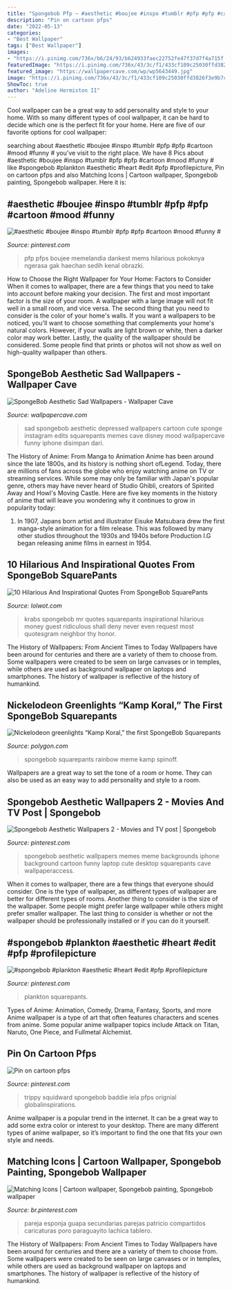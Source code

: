 ```yaml
---
title: "Spongebob Pfp ~ #aesthetic #boujee #inspo #tumblr #pfp #pfp #cartoon #mood #funny #"
description: "Pin on cartoon pfps"
date: "2022-05-13"
categories:
- "Best Wallpaper"
tags: ["Best Wallpaper"]
images:
- "https://i.pinimg.com/736x/b6/24/93/b624933faec22752fe47f37d7f4a715f.jpg"
featuredImage: "https://i.pinimg.com/736x/43/3c/f1/433cf109c25030ffd3826f3e9b7cc0f8.jpg"
featured_image: "https://wallpapercave.com/wp/wp5643449.jpg"
image: "https://i.pinimg.com/736x/43/3c/f1/433cf109c25030ffd3826f3e9b7cc0f8.jpg"
ShowToc: true
author: "Adeline Hermiston II"
---
```



Cool wallpaper can be a great way to add personality and style to your home. With so many different types of cool wallpaper, it can be hard to decide which one is the perfect fit for your home. Here are five of our favorite options for cool wallpaper: 

	

		
searching about #aesthetic #boujee #inspo #tumblr #pfp #pfp #cartoon #mood #funny # you've visit to the right place. We have 8 Pics about #aesthetic #boujee #inspo #tumblr #pfp #pfp #cartoon #mood #funny # like #spongebob #plankton #aesthetic #heart #edit #pfp #profilepicture, Pin on cartoon pfps and also Matching Icons | Cartoon wallpaper, Spongebob painting, Spongebob wallpaper. Here it is:
		
    
## #aesthetic #boujee #inspo #tumblr #pfp #pfp #cartoon #mood #funny #

<img loading=lazy src="https://i.pinimg.com/736x/43/3c/f1/433cf109c25030ffd3826f3e9b7cc0f8.jpg" onerror="this.onerror=null;this.src='https://tse1.mm.bing.net/th?id=OIP.NK2xtEOaN3BmnWSAysvgGgAAAA&amp;pid=15.1';" alt="#aesthetic #boujee #inspo #tumblr #pfp #pfp #cartoon #mood #funny #">

_Source: pinterest.com_

>pfp pfps boujee memelandia dankest mems hilarious pokoknya ngerasa gak haechan sedih kenal obrazki. 

	

How to Choose the Right Wallpaper for Your Home: Factors to Consider
When it comes to wallpaper, there are a few things that you need to take into account before making your decision. The first and most important factor is the size of your room. A wallpaper with a large image will not fit well in a small room, and vice versa. 
The second thing that you need to consider is the color of your home's walls. If you want a wallpapers to be noticed, you'll want to choose something that complements your home's natural colors. However, if your walls are light brown or white, then a darker color may work better. 
Lastly, the quality of the wallpaper should be considered. Some people find that prints or photos will not show as well on high-quality wallpaper than others.

    
## SpongeBob Aesthetic Sad Wallpapers - Wallpaper Cave

<img loading=lazy src="https://wallpapercave.com/wp/wp5643449.jpg" onerror="this.onerror=null;this.src='https://tse1.mm.bing.net/th?id=OIP.5202XN7Qb1m23e6uLZqmoQHaDr&amp;pid=15.1';" alt="SpongeBob Aesthetic Sad Wallpapers - Wallpaper Cave">

_Source: wallpapercave.com_

>sad spongebob aesthetic depressed wallpapers cartoon cute sponge instagram edits squarepants memes cave disney mood wallpapercave funny iphone disimpan dari. 

	

The History of Anime: From Manga to Animation
Anime has been around since the late 1800s, and its history is nothing short ofLegend. Today, there are millions of fans across the globe who enjoy watching anime on TV or streaming services. While some may only be familiar with Japan's popular genre, others may have never heard of Studio Ghibli, creators of Spirited Away and Howl's Moving Castle. Here are five key moments in the history of anime that will leave you wondering why it continues to grow in popularity today:
1) In 1907, Japans born artist and illustrator Eisuke Matsubara drew the first manga-style animation for a film release. This was followed by many other studios throughout the 1930s and 1940s before Production I.G began releasing anime films in earnest in 1954.

    
## 10 Hilarious And Inspirational Quotes From SpongeBob SquarePants

<img loading=lazy src="https://cdn.lolwot.com/wp-content/uploads/2016/03/10-hilarious-and-inspirational-quotes-from-spongebob-squarepants-2.jpg" onerror="this.onerror=null;this.src='https://tse3.mm.bing.net/th?id=OIP.AeEItHT5A8YbPlV_Og5qdwHaFj&amp;pid=15.1';" alt="10 Hilarious And Inspirational Quotes From SpongeBob SquarePants">

_Source: lolwot.com_

>krabs spongebob mr quotes squarepants inspirational hilarious money guest ridiculous shall deny never even request most quotesgram neighbor thy honor. 

	

The History of Wallpapers: From Ancient Times to Today
Wallpapers have been around for centuries and there are a variety of them to choose from. Some wallpapers were created to be seen on large canvases or in temples, while others are used as background wallpaper on laptops and smartphones. The history of wallpaper is reflective of the history of humankind.

    
## Nickelodeon Greenlights “Kamp Koral,” The First SpongeBob Squarepants

<img loading=lazy src="https://cdn.vox-cdn.com/thumbor/VoqqszE7K3WByfHOE2eO5PDBjXw=/0x20:1024x556/fit-in/1200x630/cdn.vox-cdn.com/uploads/chorus_asset/file/8570535/spongebob_rainbow_meme_video_16x9.jpg" onerror="this.onerror=null;this.src='https://tse4.mm.bing.net/th?id=OIP.a90VeeVwIml1ClRvxSjRVwHaD4&amp;pid=15.1';" alt="Nickelodeon greenlights “Kamp Koral,” the first SpongeBob Squarepants">

_Source: polygon.com_

>spongebob squarepants rainbow meme kamp spinoff. 

	

Wallpapers are a great way to set the tone of a room or home. They can also be used as an easy way to add personality and style to a room.

    
## Spongebob Aesthetic Wallpapers 2 - Movies And TV Post | Spongebob

<img loading=lazy src="https://i.pinimg.com/736x/89/74/39/897439169ab2b72c88cd31afc6e28012.jpg" onerror="this.onerror=null;this.src='https://tse3.mm.bing.net/th?id=OIP.YFvSCtWu-eNEZUCGpx4f2AHaNL&amp;pid=15.1';" alt="Spongebob Aesthetic Wallpapers 2 - Movies and TV post | Spongebob">

_Source: pinterest.com_

>spongebob aesthetic wallpapers memes meme backgrounds iphone background cartoon funny laptop cute desktop squarepants cave wallpaperaccess. 

	

When it comes to wallpaper, there are a few things that everyone should consider. One is the type of wallpaper, as different types of wallpaper are better for different types of rooms. Another thing to consider is the size of the wallpaper. Some people might prefer large wallpaper while others might prefer smaller wallpaper. The last thing to consider is whether or not the wallpaper should be professionally installed or if you can do it yourself.

    
## #spongebob #plankton #aesthetic #heart #edit #pfp #profilepicture

<img loading=lazy src="https://i.pinimg.com/736x/6d/9e/11/6d9e11d38fb89f609bddb51171697401.jpg" onerror="this.onerror=null;this.src='https://tse4.mm.bing.net/th?id=OIP.KCc8KkcvwnKnrfSqZycWswAAAA&amp;pid=15.1';" alt="#spongebob #plankton #aesthetic #heart #edit #pfp #profilepicture">

_Source: pinterest.com_

>plankton squarepants. 

	

Types of Anime: Animation, Comedy, Drama, Fantasy, Sports, and more
Anime wallpaper is a type of art that often features characters and scenes from anime. Some popular anime wallpaper topics include Attack on Titan, Naruto, One Piece, and Fullmetal Alchemist.

    
## Pin On Cartoon Pfps

<img loading=lazy src="https://i.pinimg.com/736x/b6/24/93/b624933faec22752fe47f37d7f4a715f.jpg" onerror="this.onerror=null;this.src='https://tse2.mm.bing.net/th?id=OIP.UQ6G7OosAZYYjFASFEmDKwHaGk&amp;pid=15.1';" alt="Pin on cartoon pfps">

_Source: pinterest.com_

>trippy squidward spongebob baddie iela pfps orignial globalinspirations. 

	

Anime wallpaper is a popular trend in the internet. It can be a great way to add some extra color or interest to your desktop. There are many different types of anime wallpaper, so it’s important to find the one that fits your own style and needs.

    
## Matching Icons | Cartoon Wallpaper, Spongebob Painting, Spongebob Wallpaper

<img loading=lazy src="https://i.pinimg.com/736x/6e/02/24/6e022442896f1a72810308ea3709151c.jpg" onerror="this.onerror=null;this.src='https://tse4.mm.bing.net/th?id=OIP.6o8JciYdszcfU_XuROCmFQHaI1&amp;pid=15.1';" alt="Matching Icons | Cartoon wallpaper, Spongebob painting, Spongebob wallpaper">

_Source: br.pinterest.com_

>pareja esponja guapa secundarias parejas patricio compartidos caricaturas poro paraguayito lachica tablero. 

	

The History of Wallpapers: From Ancient Times to Today
Wallpapers have been around for centuries and there are a variety of them to choose from. Some wallpapers were created to be seen on large canvases or in temples, while others are used as background wallpaper on laptops and smartphones. The history of wallpaper is reflective of the history of humankind.

